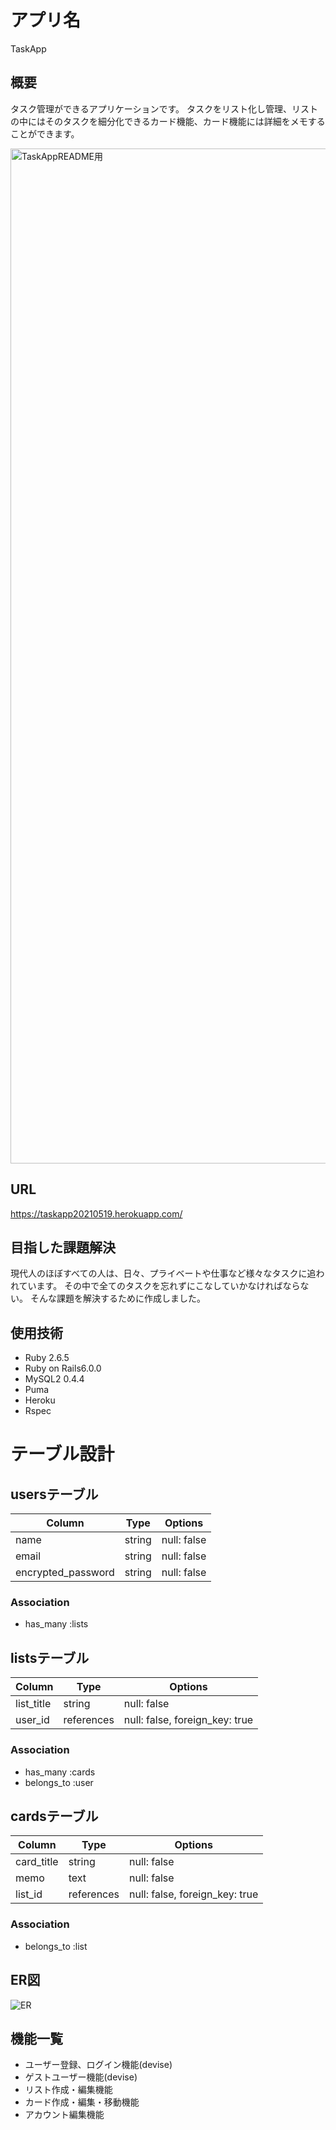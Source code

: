# アプリ名
TaskApp

## 概要
タスク管理ができるアプリケーションです。
タスクをリスト化し管理、リストの中にはそのタスクを細分化できるカード機能、カード機能には詳細をメモすることができます。


<img width="1624" alt="TaskAppREADME用" src="https://user-images.githubusercontent.com/74011232/120957470-ae64ed00-c790-11eb-9af2-746f2f13249d.png">

## URL
https://taskapp20210519.herokuapp.com/

## 目指した課題解決
現代人のほぼすべての人は、日々、プライベートや仕事など様々なタスクに追われています。
その中で全てのタスクを忘れずにこなしていかなければならない。
そんな課題を解決するために作成しました。


## 使用技術
- Ruby 2.6.5
- Ruby on Rails6.0.0
- MySQL2 0.4.4
- Puma
- Heroku
- Rspec



# テーブル設計

## usersテーブル

| Column             | Type   | Options     |
| ------------------ | ------ | ----------- |
| name               | string | null: false |
| email              | string | null: false |
| encrypted_password | string | null: false |

### Association

- has_many :lists

## listsテーブル

| Column     | Type       | Options                        |
| ---------- | ---------- | ------------------------------ |
| list_title | string     | null: false                    |
| user_id    | references | null: false, foreign_key: true |

### Association

- has_many :cards
- belongs_to :user

## cardsテーブル

| Column     | Type       | Options                        |
| ---------- | ---------- | ------------------------------ |
| card_title | string     | null: false                    |
| memo       | text       | null: false                    |
| list_id    | references | null: false, foreign_key: true |

### Association

- belongs_to :list

## ER図

![ER](https://user-images.githubusercontent.com/74011232/120957521-c8063480-c790-11eb-9ec5-27f917510883.png)



## 機能一覧

- ユーザー登録、ログイン機能(devise)
- ゲストユーザー機能(devise)
- リスト作成・編集機能
- カード作成・編集・移動機能
- アカウント編集機能
